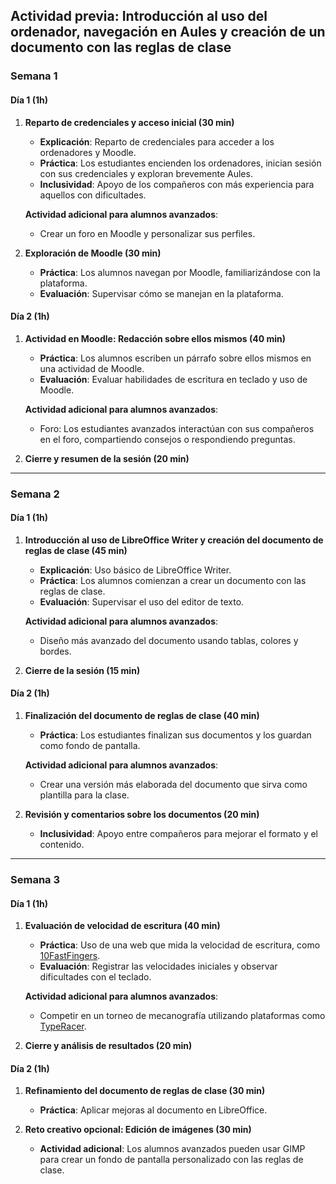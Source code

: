 ## **Actividad previa: Introducción al uso del ordenador, navegación en Aules y creación de un documento con las reglas de clase**

### **Semana 1**

#### **Día 1 (1h)**

1. **Reparto de credenciales y acceso inicial (30 min)**
   - **Explicación**: Reparto de credenciales para acceder a los ordenadores y Moodle.
   - **Práctica**: Los estudiantes encienden los ordenadores, inician sesión con sus credenciales y exploran brevemente Aules.
   - **Inclusividad**: Apoyo de los compañeros con más experiencia para aquellos con dificultades.

   **Actividad adicional para alumnos avanzados**:
   - Crear un foro en Moodle y personalizar sus perfiles.

2. **Exploración de Moodle (30 min)**
   - **Práctica**: Los alumnos navegan por Moodle, familiarizándose con la plataforma.
   - **Evaluación**: Supervisar cómo se manejan en la plataforma.

#### **Día 2 (1h)**

1. **Actividad en Moodle: Redacción sobre ellos mismos (40 min)**
   - **Práctica**: Los alumnos escriben un párrafo sobre ellos mismos en una actividad de Moodle.
   - **Evaluación**: Evaluar habilidades de escritura en teclado y uso de Moodle.

   **Actividad adicional para alumnos avanzados**:
   - Foro: Los estudiantes avanzados interactúan con sus compañeros en el foro, compartiendo consejos o respondiendo preguntas.

2. **Cierre y resumen de la sesión (20 min)**

---

### **Semana 2**

#### **Día 1 (1h)**

1. **Introducción al uso de LibreOffice Writer y creación del documento de reglas de clase (45 min)**
   - **Explicación**: Uso básico de LibreOffice Writer.
   - **Práctica**: Los alumnos comienzan a crear un documento con las reglas de clase.
   - **Evaluación**: Supervisar el uso del editor de texto.

   **Actividad adicional para alumnos avanzados**:
   - Diseño más avanzado del documento usando tablas, colores y bordes.

2. **Cierre de la sesión (15 min)**

#### **Día 2 (1h)**

1. **Finalización del documento de reglas de clase (40 min)**
   - **Práctica**: Los estudiantes finalizan sus documentos y los guardan como fondo de pantalla.
   
   **Actividad adicional para alumnos avanzados**:
   - Crear una versión más elaborada del documento que sirva como plantilla para la clase.

2. **Revisión y comentarios sobre los documentos (20 min)**
   - **Inclusividad**: Apoyo entre compañeros para mejorar el formato y el contenido.

---

### **Semana 3**

#### **Día 1 (1h)**

1. **Evaluación de velocidad de escritura (40 min)**
   - **Práctica**: Uso de una web que mida la velocidad de escritura, como [10FastFingers](https://10fastfingers.com/).
   - **Evaluación**: Registrar las velocidades iniciales y observar dificultades con el teclado.

   **Actividad adicional para alumnos avanzados**:
   - Competir en un torneo de mecanografía utilizando plataformas como [TypeRacer](https://play.typeracer.com/).

2. **Cierre y análisis de resultados (20 min)**

#### **Día 2 (1h)**

1. **Refinamiento del documento de reglas de clase (30 min)**
   - **Práctica**: Aplicar mejoras al documento en LibreOffice.

2. **Reto creativo opcional: Edición de imágenes (30 min)**
   - **Actividad adicional**: Los alumnos avanzados pueden usar GIMP para crear un fondo de pantalla personalizado con las reglas de clase.
